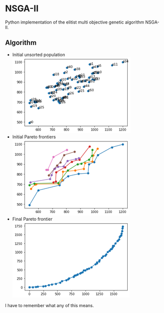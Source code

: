 # NSGA-II
Python implementation of the elitist multi objective genetic algorithm NSGA-II.

## Algorithm
* Initial unsorted population
    ![](/media/unsorted_population.png)
* Initial Pareto frontiers
    ![](/media/initial_pareto_frontiers.png)
* Final Pareto frontier
    ![](/media/final_pareto_frontier.png)

I have to remember what any of this means.
